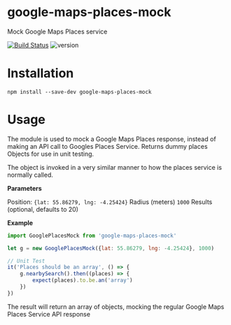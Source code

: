 # google-maps-places-mock
Mock Google Maps Places service

[![Build Status](https://travis-ci.com/Craig115/google-maps-places-mock.svg?token=NDvGBVNSq7hxd1ZsqLuJ&branch=master)](https://travis-ci.com/Craig115/google-maps-places-mock) ![version](https://img.shields.io/npm/v/google-maps-places-mock.svg)

# Installation
``` npm install --save-dev google-maps-places-mock ```

# Usage
The module is used to mock a Google Maps Places response, instead of making an API call to Googles Places Service. Returns dummy places Objects for use in unit testing. 

The object is invoked in a very similar manner to how the places service is normally called.

**Parameters**

Position: ```{lat: 55.86279, lng: -4.25424}```
Radius (meters) ```1000```
Results (optional, defaults to 20)

**Example**

```javascript
import GooglePlacesMock from 'google-maps-places-mock'

let g = new GooglePlacesMock({lat: 55.86279, lng: -4.25424}, 1000)

// Unit Test
it('Places should be an array', () => {
    g.nearbySearch().then((places) => {
        expect(places).to.be.an('array')    
    })
})

```

The result will return an array of objects, mocking the regular Google Maps Places Service API response

